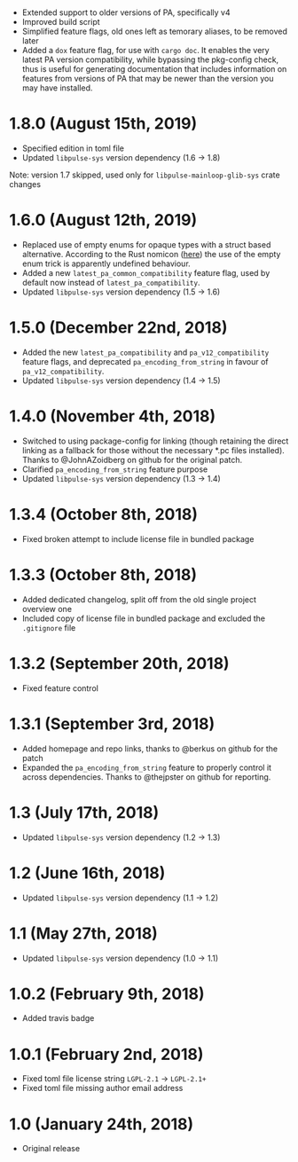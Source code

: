 # <unreleased>

 * Extended support to older versions of PA, specifically v4
 * Improved build script
 * Simplified feature flags, old ones left as temorary aliases, to be removed later
 * Added a `dox` feature flag, for use with `cargo doc`.
   It enables the very latest PA version compatibility, while bypassing the pkg-config check, thus
   is useful for generating documentation that includes information on features from versions of PA
   that may be newer than the version you may have installed.

# 1.8.0 (August 15th, 2019)

 * Specified edition in toml file
 * Updated `libpulse-sys` version dependency (1.6 → 1.8)

Note: version 1.7 skipped, used only for `libpulse-mainloop-glib-sys` crate changes

# 1.6.0 (August 12th, 2019)

 * Replaced use of empty enums for opaque types with a struct based alternative. According to the
   Rust nomicon ([here](https://doc.rust-lang.org/nomicon/ffi.html#representing-opaque-structs))
   the use of the empty enum trick is apparently undefined behaviour.
 * Added a new `latest_pa_common_compatibility` feature flag, used by default now instead of
   `latest_pa_compatibility`.
 * Updated `libpulse-sys` version dependency (1.5 → 1.6)

# 1.5.0 (December 22nd, 2018)

 * Added the new `latest_pa_compatibility` and `pa_v12_compatibility` feature flags, and deprecated
   `pa_encoding_from_string` in favour of `pa_v12_compatibility`.
 * Updated `libpulse-sys` version dependency (1.4 → 1.5)

# 1.4.0 (November 4th, 2018)

 * Switched to using package-config for linking (though retaining the direct linking as a fallback
   for those without the necessary *.pc files installed). Thanks to @JohnAZoidberg on github for
   the original patch.
 * Clarified `pa_encoding_from_string` feature purpose
 * Updated `libpulse-sys` version dependency (1.3 → 1.4)

# 1.3.4 (October 8th, 2018)

 * Fixed broken attempt to include license file in bundled package

# 1.3.3 (October 8th, 2018)

 * Added dedicated changelog, split off from the old single project overview one
 * Included copy of license file in bundled package and excluded the `.gitignore` file

# 1.3.2 (September 20th, 2018)

 * Fixed feature control

# 1.3.1 (September 3rd, 2018)

 * Added homepage and repo links, thanks to @berkus on github for the patch
 * Expanded the `pa_encoding_from_string` feature to properly control it across dependencies. Thanks
   to @thejpster on github for reporting.

# 1.3 (July 17th, 2018)

 * Updated `libpulse-sys` version dependency (1.2 → 1.3)

# 1.2 (June 16th, 2018)

 * Updated `libpulse-sys` version dependency (1.1 → 1.2)

# 1.1 (May 27th, 2018)

 * Updated `libpulse-sys` version dependency (1.0 → 1.1)

# 1.0.2 (February 9th, 2018)

 * Added travis badge

# 1.0.1 (February 2nd, 2018)

 * Fixed toml file license string `LGPL-2.1` → `LGPL-2.1+`
 * Fixed toml file missing author email address

# 1.0 (January 24th, 2018)

 * Original release
